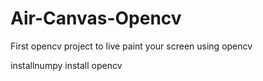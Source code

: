 # Air-Canvas-Opencv
First opencv project to live paint your screen using opencv

installnumpy
install opencv

